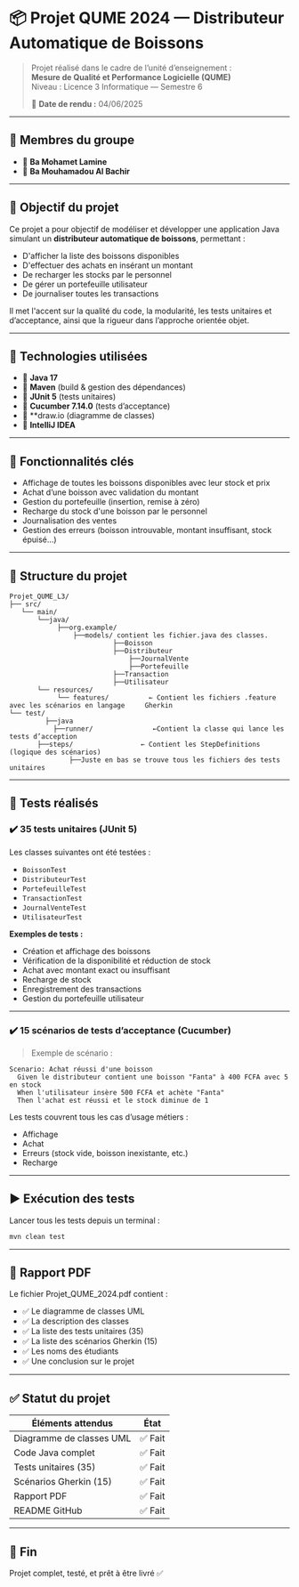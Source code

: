 # 📦 Projet QUME 2024 — Distributeur Automatique de Boissons

> Projet réalisé dans le cadre de l’unité d’enseignement :  
> **Mesure de Qualité et Performance Logicielle (QUME)**  
> Niveau : Licence 3 Informatique — Semestre 6  
>  
> 📅 **Date de rendu :** 04/06/2025

---

## 👥 Membres du groupe

- 🔸 **Ba Mohamet Lamine** 
- 🔸 **Ba Mouhamadou Al Bachir** 

---

## 🎯 Objectif du projet

Ce projet a pour objectif de modéliser et développer une application Java simulant un **distributeur automatique de boissons**, permettant :

- D'afficher la liste des boissons disponibles
- D'effectuer des achats en insérant un montant
- De recharger les stocks par le personnel
- De gérer un portefeuille utilisateur
- De journaliser toutes les transactions

Il met l'accent sur la qualité du code, la modularité, les tests unitaires et d’acceptance, ainsi que la rigueur dans l’approche orientée objet.

---

## 🧱 Technologies utilisées

- 🔹 **Java 17**
- 🔹 **Maven** (build & gestion des dépendances)
- 🔹 **JUnit 5** (tests unitaires)
- 🔹 **Cucumber 7.14.0** (tests d’acceptance)
- 🔹 **draw.io (diagramme de classes)
- 🔹 **IntelliJ IDEA**

---

## 📘 Fonctionnalités clés

- Affichage de toutes les boissons disponibles avec leur stock et prix
- Achat d’une boisson avec validation du montant
- Gestion du portefeuille (insertion, remise à zéro)
- Recharge du stock d'une boisson par le personnel
- Journalisation des ventes
- Gestion des erreurs (boisson introuvable, montant insuffisant, stock épuisé…)

---

## 📂 Structure du projet

```
Projet_QUME_L3/
├── src/
   └── main/
       └──java/
            ├──org.example/
                ├──models/ contient les fichier.java des classes.
                          ├──Boisson
                          ├──Distributeur
		                      ├──JournalVente
		                      ├──Portefeuille
                          ├──Transaction
                          ├──Utilisateur
       └── resources/ 
            └── features/          ← Contient les fichiers .feature avec les scénarios en langage     Gherkin
└── test/
         ├──java  
     	   ├──runner/               ←Contient la classe qui lance les tests d’acception
   	   ├──steps/                 ← Contient les StepDefinitions (logique des scénarios)
               ├──Juste en bas se trouve tous les fichiers des tests unitaires

```

---

## 🧪 Tests réalisés

### ✔️ 35 tests unitaires (JUnit 5)

Les classes suivantes ont été testées :

- `BoissonTest`
- `DistributeurTest`
- `PortefeuilleTest`
- `TransactionTest`
- `JournalVenteTest`
- `UtilisateurTest`

**Exemples de tests :**
- Création et affichage des boissons
- Vérification de la disponibilité et réduction de stock
- Achat avec montant exact ou insuffisant
- Recharge de stock
- Enregistrement des transactions
- Gestion du portefeuille utilisateur

---

### ✔️ 15 scénarios de tests d’acceptance (Cucumber)

> Exemple de scénario :
```gherkin
Scenario: Achat réussi d'une boisson
  Given le distributeur contient une boisson "Fanta" à 400 FCFA avec 5 en stock
  When l'utilisateur insère 500 FCFA et achète "Fanta"
  Then l'achat est réussi et le stock diminue de 1
```

Les tests couvrent tous les cas d’usage métiers :
- Affichage
- Achat
- Erreurs (stock vide, boisson inexistante, etc.)
- Recharge

---

## ▶️ Exécution des tests

Lancer tous les tests depuis un terminal :
```bash
mvn clean test
```
---

## 📘 Rapport PDF

Le fichier Projet_QUME_2024.pdf contient :

- ✅ Le diagramme de classes UML
- ✅ La description des classes
- ✅ La liste des tests unitaires (35)
- ✅ La liste des scénarios Gherkin (15)
- ✅ Les noms des étudiants
- ✅ Une conclusion sur le projet

---

## ✅ Statut du projet

| Éléments attendus         | État   |
|---------------------------|--------|
| Diagramme de classes UML  | ✅ Fait
| Code Java complet         | ✅ Fait
| Tests unitaires (35)      | ✅ Fait
| Scénarios Gherkin (15)    | ✅ Fait
| Rapport PDF               | ✅ Fait
| README GitHub             | ✅ Fait

---



## 🏁 Fin

Projet complet, testé, et prêt à être livré ✅
